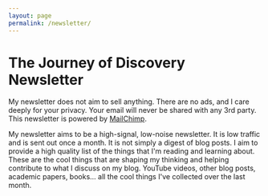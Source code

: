 ```yaml
---
layout: page
permalink: /newsletter/
---
```


# The Journey of Discovery Newsletter
My newsletter does not aim to sell anything. There are no ads, and I care deeply for your privacy. Your email will never be shared with any 3rd party. This newsletter is powered by [MailChimp](https://mailchimp.com).

My newsletter aims to be a high-signal, low-noise newsletter. It is low traffic and is sent out once a month. It is not simply a digest of blog posts. I aim to provide a high quality list of the things that I'm reading and learning about. These are the cool things that are shaping my thinking and helping contribute to what I discuss on my blog. YouTube videos, other blog posts, academic papers, books... all the cool things I've collected over the last month.
